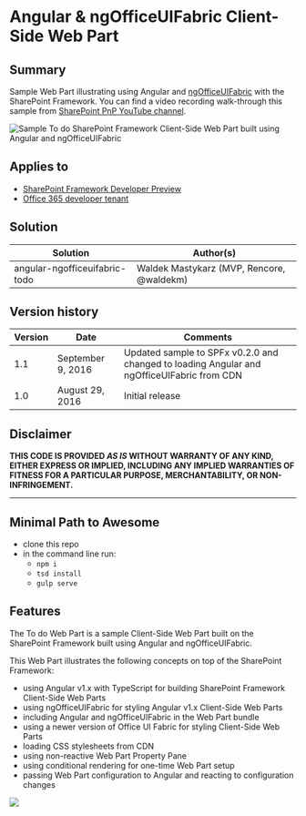 # Angular & ngOfficeUIFabric Client-Side Web Part

## Summary

Sample Web Part illustrating using Angular and [ngOfficeUIFabric](http://ngofficeuifabric.com/) with the SharePoint Framework.
You can find a video recording walk-through this sample from [SharePoint PnP YouTube channel](https://www.youtube.com/watch?v=FS-_0KENJkI).

![Sample To do SharePoint Framework Client-Side Web Part built using Angular and ngOfficeUIFabric](./assets/preview.png)

## Applies to

* [SharePoint Framework Developer Preview](http://dev.office.com/sharepoint/docs/spfx/sharepoint-framework-overview)
* [Office 365 developer tenant](http://dev.office.com/sharepoint/docs/spfx/set-up-your-developer-tenant)

## Solution

Solution|Author(s)
--------|---------
angular-ngofficeuifabric-todo|Waldek Mastykarz (MVP, Rencore, @waldekm)

## Version history

Version|Date|Comments
-------|----|--------
1.1|September 9, 2016|Updated sample to SPFx v0.2.0 and changed to loading Angular and ngOfficeUIFabric from CDN
1.0|August 29, 2016|Initial release

## Disclaimer
**THIS CODE IS PROVIDED *AS IS* WITHOUT WARRANTY OF ANY KIND, EITHER EXPRESS OR IMPLIED, INCLUDING ANY IMPLIED WARRANTIES OF FITNESS FOR A PARTICULAR PURPOSE, MERCHANTABILITY, OR NON-INFRINGEMENT.**

---

## Minimal Path to Awesome

- clone this repo
- in the command line run:
  - `npm i`
  - `tsd install`
  - `gulp serve`

## Features

The To do Web Part is a sample Client-Side Web Part built on the SharePoint Framework built using Angular and ngOfficeUIFabric.

This Web Part illustrates the following concepts on top of the SharePoint Framework:

- using Angular v1.x with TypeScript for building SharePoint Framework Client-Side Web Parts
- using ngOfficeUIFabric for styling Angular v1.x Client-Side Web Parts
- including Angular and ngOfficeUIFabric in the Web Part bundle
- using a newer version of Office UI Fabric for styling Client-Side Web Parts
- loading CSS stylesheets from CDN
- using non-reactive Web Part Property Pane
- using conditional rendering for one-time Web Part setup
- passing Web Part configuration to Angular and reacting to configuration changes

<img src="https://telemetry.sharepointpnp.com/sp-dev-fx-webparts/samples/angular-ngofficeuifabric-todo" />